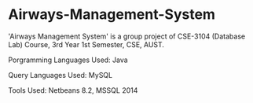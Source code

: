 # Airways-Management-System
'Airways Management System' is a group project of CSE-3104 (Database Lab) Course, 3rd Year 1st Semester, CSE, AUST.

Porgramming Languages Used: Java

Query Languages Used: MySQL

Tools Used: Netbeans 8.2, MSSQL 2014
